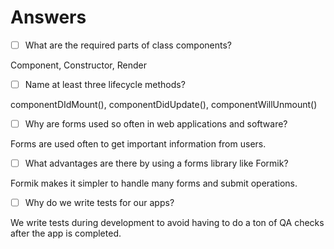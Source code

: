 # Answers

- [ ] What are the required parts of class components?

Component, Constructor, Render

- [ ] Name at least three lifecycle methods?

componentDIdMount(), componentDidUpdate(), componentWillUnmount()

- [ ] Why are forms used so often in web applications and software?

Forms are used often to get important information from users.

- [ ] What advantages are there by using a forms library like Formik?

Formik makes it simpler to handle many forms and submit operations.

- [ ] Why do we write tests for our apps?

We write tests during development to avoid having to do a ton of QA checks after the app is completed.
